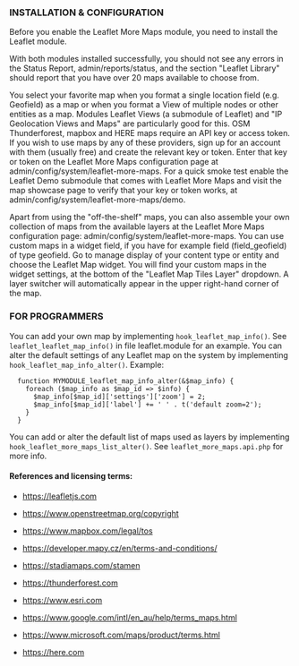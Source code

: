 
### INSTALLATION & CONFIGURATION
Before you enable the Leaflet More Maps module, you need to install the Leaflet
module.

With both modules installed successfully, you should not see any errors in the
Status Report, admin/reports/status, and the section "Leaflet Library" should
report that you have over 20 maps available to choose from.

You select your favorite map when you format a single location field (e.g.
Geofield) as a map or when you format a View of multiple nodes or other
entities as a map.
Modules Leaflet Views (a submodule of Leaflet) and "IP Geolocation Views and
Maps" are particularly good for this.
OSM Thunderforest, mapbox and HERE maps require an API key or access token.
If you wish to use maps by any of these providers, sign up for an account
with them (usually free) and create the relevant key or token.
Enter that key or token on the Leaflet More Maps configuration page at
admin/config/system/leaflet-more-maps.
For a quick smoke test enable the Leaflet Demo submodule that comes with
Leaflet More Maps and visit the map showcase page to verify that your key
or token works, at admin/config/system/leaflet-more-maps/demo.

Apart from using the "off-the-shelf" maps, you can also assemble your
own collection of maps from the available layers at the Leaflet More Maps
configuration page: admin/config/system/leaflet-more-maps.
You can use custom maps in a widget field, if you have for example field
(field_geofield) of type geofield. Go to manage display of your content type
or entity and choose the Leaflet Map widget. You will find your custom maps in
the widget settings, at the bottom of the "Leaflet Map Tiles Layer" dropdown.
A layer switcher will automatically appear in the upper right-hand corner of
the map.


### FOR PROGRAMMERS
You can add your own map by implementing `hook_leaflet_map_info()`.
See `leaflet_leaflet_map_info()` in file leaflet.module for an example.
You can alter the default settings of any Leaflet map on the system by
implementing `hook_leaflet_map_info_alter()`.
Example:
```
  function MYMODULE_leaflet_map_info_alter(&$map_info) {
    foreach ($map_info as $map_id => $info) {
      $map_info[$map_id]['settings']['zoom'] = 2;
      $map_info[$map_id]['label'] += ' ' . t('default zoom=2');
    }
  }
```

You can add or alter the default list of maps used as layers by implementing
`hook_leaflet_more_maps_list_alter()`.
See `leaflet_more_maps.api.php` for more info.

#### References and licensing terms:

- https://leafletjs.com

- https://www.openstreetmap.org/copyright
- https://www.mapbox.com/legal/tos
- https://developer.mapy.cz/en/terms-and-conditions/
- https://stadiamaps.com/stamen
- https://thunderforest.com
- https://www.esri.com
- https://www.google.com/intl/en_au/help/terms_maps.html
- https://www.microsoft.com/maps/product/terms.html
- https://here.com
